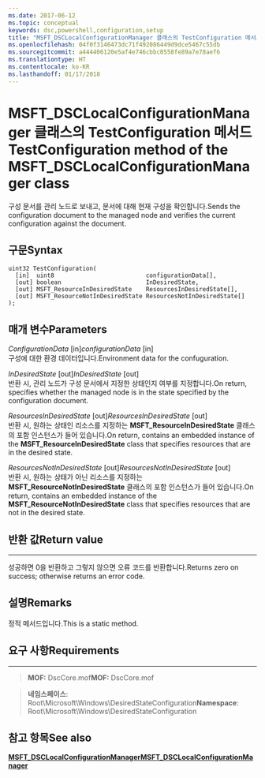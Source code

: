 ```yaml
---
ms.date: 2017-06-12
ms.topic: conceptual
keywords: dsc,powershell,configuration,setup
title: "MSFT_DSCLocalConfigurationManager 클래스의 TestConfiguration 메서드"
ms.openlocfilehash: 04f0f3146473dc71f492086449d9dce5467c55db
ms.sourcegitcommit: a444406120e5af4e746cbbc0558fe89a7e78aef6
ms.translationtype: HT
ms.contentlocale: ko-KR
ms.lasthandoff: 01/17/2018
---
```

# <a name="testconfiguration-method-of-the-msftdsclocalconfigurationmanager-class"></a><span data-ttu-id="6259f-103">MSFT_DSCLocalConfigurationManager 클래스의 TestConfiguration 메서드</span><span class="sxs-lookup"><span data-stu-id="6259f-103">TestConfiguration method of the MSFT_DSCLocalConfigurationManager class</span></span>

<span data-ttu-id="6259f-104">구성 문서를 관리 노드로 보내고, 문서에 대해 현재 구성을 확인합니다.</span><span class="sxs-lookup"><span data-stu-id="6259f-104">Sends the configuration document to the managed node and verifies the current configuration against the document.</span></span>

<a name="syntax"></a><span data-ttu-id="6259f-105">구문</span><span class="sxs-lookup"><span data-stu-id="6259f-105">Syntax</span></span>
------

```mof
uint32 TestConfiguration(
  [in]  uint8                          configurationData[],
  [out] boolean                        InDesiredState,
  [out] MSFT_ResourceInDesiredState    ResourcesInDesiredState[],
  [out] MSFT_ResourceNotInDesiredState ResourcesNotInDesiredState[]
);
```

<a name="parameters"></a><span data-ttu-id="6259f-106">매개 변수</span><span class="sxs-lookup"><span data-stu-id="6259f-106">Parameters</span></span>
----------

<span data-ttu-id="6259f-107">*ConfigurationData* \[in\]</span><span class="sxs-lookup"><span data-stu-id="6259f-107">*configurationData* \[in\]</span></span>  
<span data-ttu-id="6259f-108">구성에 대한 환경 데이터입니다.</span><span class="sxs-lookup"><span data-stu-id="6259f-108">Environment data for the confuguration.</span></span>

<span data-ttu-id="6259f-109">*InDesiredState* \[out\]</span><span class="sxs-lookup"><span data-stu-id="6259f-109">*InDesiredState* \[out\]</span></span>  
<span data-ttu-id="6259f-110">반환 시, 관리 노드가 구성 문서에서 지정한 상태인지 여부를 지정합니다.</span><span class="sxs-lookup"><span data-stu-id="6259f-110">On return, specifies whether the managed node is in the state specified by the configuration document.</span></span>

<span data-ttu-id="6259f-111">*ResourcesInDesiredState* \[out\]</span><span class="sxs-lookup"><span data-stu-id="6259f-111">*ResourcesInDesiredState* \[out\]</span></span>  
<span data-ttu-id="6259f-112">반환 시, 원하는 상태인 리소스를 지정하는 **MSFT_ResourceInDesiredState** 클래스의 포함 인스턴스가 들어 있습니다.</span><span class="sxs-lookup"><span data-stu-id="6259f-112">On return, contains an embedded instance of the **MSFT_ResourceInDesiredState** class that specifies resources that are in the desired state.</span></span>

<span data-ttu-id="6259f-113">*ResourcesNotInDesiredState* \[out\]</span><span class="sxs-lookup"><span data-stu-id="6259f-113">*ResourcesNotInDesiredState* \[out\]</span></span>  
<span data-ttu-id="6259f-114">반환 시, 원하는 상태가 아닌 리소스를 지정하는 **MSFT_ResourceNotInDesiredState** 클래스의 포함 인스턴스가 들어 있습니다.</span><span class="sxs-lookup"><span data-stu-id="6259f-114">On return, contains an embedded instance of the **MSFT_ResourceNotInDesiredState** class that specifies resources that are not in the desired state.</span></span>

## <a name="return-value"></a><span data-ttu-id="6259f-115">반환 값</span><span class="sxs-lookup"><span data-stu-id="6259f-115">Return value</span></span>
------------

<span data-ttu-id="6259f-116">성공하면 0을 반환하고 그렇지 않으면 오류 코드를 반환합니다.</span><span class="sxs-lookup"><span data-stu-id="6259f-116">Returns zero on success; otherwise returns an error code.</span></span>

## <a name="remarks"></a><span data-ttu-id="6259f-117">설명</span><span class="sxs-lookup"><span data-stu-id="6259f-117">Remarks</span></span>

<span data-ttu-id="6259f-118">정적 메서드입니다.</span><span class="sxs-lookup"><span data-stu-id="6259f-118">This is a static method.</span></span>

## <a name="requirements"></a><span data-ttu-id="6259f-119">요구 사항</span><span class="sxs-lookup"><span data-stu-id="6259f-119">Requirements</span></span>
------------
><span data-ttu-id="6259f-120">**MOF:** DscCore.mof</span><span class="sxs-lookup"><span data-stu-id="6259f-120">**MOF:** DscCore.mof</span></span>

><span data-ttu-id="6259f-121">**네임스페이스**: Root\Microsoft\Windows\DesiredStateConfiguration</span><span class="sxs-lookup"><span data-stu-id="6259f-121">**Namespace**: Root\Microsoft\Windows\DesiredStateConfiguration</span></span>


## <a name="see-also"></a><span data-ttu-id="6259f-122">참고 항목</span><span class="sxs-lookup"><span data-stu-id="6259f-122">See also</span></span>


[<span data-ttu-id="6259f-123">**MSFT_DSCLocalConfigurationManager**</span><span class="sxs-lookup"><span data-stu-id="6259f-123">**MSFT_DSCLocalConfigurationManager**</span></span>](msft-dsclocalconfigurationmanager.md)


 

 



